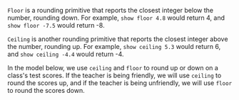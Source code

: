 ﻿`Floor` is a rounding primitive that reports the closest integer below the number, rounding down. For example, `show floor 4.8` would return 4, and `show floor -7.5` would return -8. 



`Ceiling` is another rounding primitive that reports the closest integer above the number, rounding up. For example, `show ceiling 5.3` would return 6, and `show ceiling -4.4` would return -4.



In the model below, we use `ceiling` and `floor` to round up or down on a class's test scores. If the teacher is being friendly, we will use `ceiling` to round the scores up, and if the teacher is being unfriendly, we will use `floor` to round the scores down. 